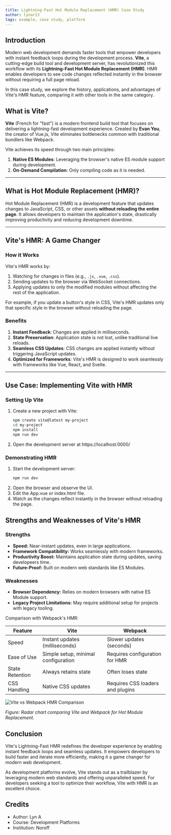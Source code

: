 ```yaml
---
title: Lightning-Fast Hot Module Replacement (HMR) Case Study
author: lynar13
tags: example, case study, platform
---
```


## Introduction

Modern web development demands faster tools that empower developers with instant feedback loops during the development process. **Vite**, a cutting-edge build tool and development server, has revolutionized this workflow with its **Lightning-Fast Hot Module Replacement (HMR)**. HMR enables developers to see code changes reflected instantly in the browser without requiring a full page reload.

In this case study, we explore the history, applications, and advantages of Vite's HMR feature, comparing it with other tools in the same category.

## What is Vite?

**Vite** (French for "fast") is a modern frontend build tool that focuses on delivering a lightning-fast development experience. Created by **Evan You**, the creator of Vue.js, Vite eliminates bottlenecks common with traditional bundlers like Webpack.

Vite achieves its speed through two main principles:
1. **Native ES Modules**: Leveraging the browser's native ES module support during development.
2. **On-Demand Compilation**: Only compiling code as it is needed.

---

## What is Hot Module Replacement (HMR)?

Hot Module Replacement (HMR) is a development feature that updates changes to JavaScript, CSS, or other assets **without reloading the entire page**. It allows developers to maintain the application's state, drastically improving productivity and reducing development downtime.

---

## Vite's HMR: A Game Changer

### How it Works
Vite's HMR works by:
1. Watching for changes in files (e.g., `.js`, `.vue`, `.css`).
2. Sending updates to the browser via WebSocket connections.
3. Applying updates to only the modified modules without affecting the rest of the application.

For example, if you update a button's style in CSS, Vite's HMR updates only that specific style in the browser without reloading the page.

### Benefits
1. **Instant Feedback**: Changes are applied in milliseconds.
2. **State Preservation**: Application state is not lost, unlike traditional live reloads.
3. **Seamless CSS Updates**: CSS changes are applied instantly without triggering JavaScript updates.
4. **Optimized for Frameworks**: Vite's HMR is designed to work seamlessly with frameworks like Vue, React, and Svelte.

---

## Use Case: Implementing Vite with HMR

### Setting Up Vite
1. Create a new project with Vite:
   ```bash
   npm create vite@latest my-project
   cd my-project
   npm install
   npm run dev
2. Open the development server at https://localhost:0000/

### Demonstrating HMR
1. Start the development server:
   ```bash
   npm run dev
2. Open the browser and observe the UI.
3. Edit the App.vue or index.html file.
4. Watch as the changes reflect instantly in the browser without reloading the page.

## Strengths and Weaknesses of Vite's HMR
### Strengths
- **Speed:** Near-instant updates, even in large applications.
- **Framework Compatibility:** Works seamlessly with modern frameworks.
- **Productivity Boost:** Maintains application state during updates, saving developeers time.
- **Future-Proof:** Built on modern web standards like ES Modules.

### Weaknesses
- **Browser Dependency:** Relies on modern browsers with native ES Module support.
- **Legacy Project Limitations:** May require additional setup for projects with legacy tooling.


Comparison with Webpack's HMR:

| Feature | Vite | Webpack |
| --- | --- | --- |
| Speed | Instant updates (milliseconds) | Slower updates (seconds) | 
| Ease of Use | Simple setup, minimal configuration | Requires configuration for HMR | 
| State Retention | Always retains state | Often loses state | 
| CSS Handling | Native CSS updates | Requires CSS loaders and plugins | 

![Vite vs Webpack HMR Comparison](~/assets/images/vite_vs_webpack_hmr_comparison.png)

*Figure: Radar chart comparing Vite and Webpack for Hot Module Replacement.*

## Conclusion

Vite's Lightning-Fast HMR redefines the developer experience by enabling instant feedback loops and seamless updates. It empowers developers to build faster and iterate more efficiently, making it a game changer for modern web development.

As development platforms evolve, Vite stands out as a trailblazer by leveraging modern web standards and offering unparalleled speed. For developers seeking a tool to optimize their workflow, Vite with HMR is an excellent choice.

## Credits

- Author: Lyn A
- Course: Development Platforms
- Institution: Noroff


